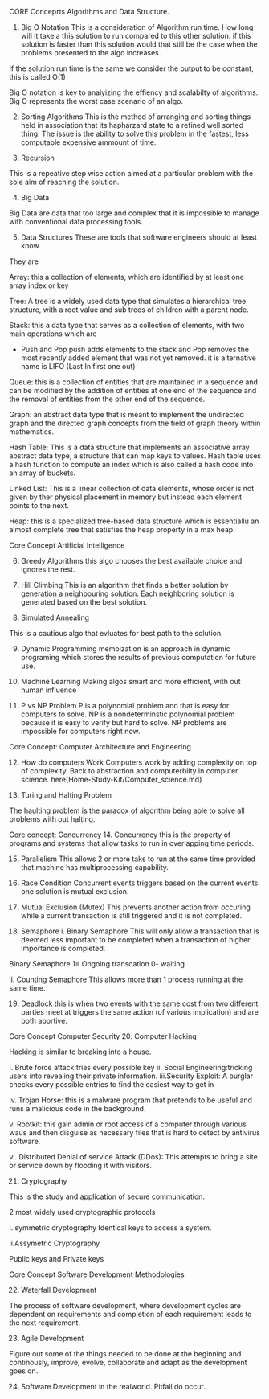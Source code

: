 CORE Conceprts Algorithms and Data Structure.


1. Big O Notation 
This is a consideration of Algorithm run time. How long will it take a this solution to run compared to this other solution. 
if this solution is faster than this solution would that still be the case when the problems presented to the algo increases.

If the solution run time is the same we consider the output to be constant, this is called O(1)

Big O notation is key to analyizing the effiency and scalabilty of algorithms. Big O represents the worst case scenario of an algo.




2. Sorting Algorithms
This is the method of arranging and sorting things held in association that its hapharzard state to a refined well sorted thing. The issue is the ability to solve this problem in the fastest, less computable expensive ammount of time.




3. Recursion 

This is a repeative step wise action aimed at a particular problem with the sole aim of reaching the solution.


4. Big Data

Big Data are data that too large and complex that it is impossible to manage with conventional data processing tools.


5. Data Structures 
These are tools that software engineers should at least know.

They are 

Array: this a collection of elements, which are identified by at least one array index or key


Tree: A tree is a widely used data type that simulates a hierarchical tree structure, with a root value and sub trees of children with a parent node.

Stack: this a data tyoe that serves as a collection of elements, with two main operations which are

* Push and Pop
push adds elements to the stack and Pop removes the most recently added element that was not yet removed. it is alternative name is LIFO (Last In first one out)

Queue: this is a collection of entities that are maintained in a sequence and can be modified by the addition of entities at one end of the sequence and the removal of entities from the other end of the sequence.

Graph: an abstract data type that is meant to implement the undirected graph and the directed graph concepts from the field of graph theory within mathematics.

Hash Table: This is a data structure that implements an associative array abstract data type, a structure that can map keys to values. Hash table uses a hash function to compute an index which is also called a hash code into an array of buckets.

Linked List: This is a linear collection of data elements, whose order is not given by ther physical placement in memory but instead each element points to the next.

Heap: this is a specialized tree-based data structure which is essentiallu an almost complete tree that satisfies the heap property in a max heap.



Core Concept Artificial Intelligence


6. Greedy Algorithms 
this  algo chooses the best available choice and ignores the rest.

7. Hill Climbing 
This is an algorithm that finds a better solution by generation a neighbouring solution. Each neighboring solution is generated based on the best solution.

8. Simulated Annealing

This is a cautious algo that evluates for best path to the solution.

9. Dynamic Programming 
 memoization is an approach in dynamic programing which stores the results of previous computation for future use.



10. Machine Learning 
Making algos smart and more efficient, with out human influence

11. P vs NP Problem
P is a polynomial problem and that is easy for computers to solve. 
NP is a nondeterminstic polynomial problem because it is easy to verify but hard to solve.
NP problems are impossible for computers right now.



Core Concept: Computer Architecture and Engineering 

12. How do computers Work
Computers work by adding complexity on top of complexity. Back to abstraction and computerbilty in computer science. here(Home-Study-Kit/Computer_science.md)

13. Turing and Halting Problem

The haulting problem is the paradox of algorithm being able to solve all problems with out halting.


Core concept: Concurrency
14. Concurrency
this is the property of programs and systems that allow tasks to run in overlapping time periods.

15. Parallelism
This allows 2 or more taks to run at the same time provided that machine has multiprocessing capability.

16. Race Condition
Concurrent events triggers based on the current events. one solution is mutual exclusion.

17. Mutual Exclusion (Mutex)
This prevents another action from occuring while a current transaction is still triggered and it is not completed.

18. Semaphore
i. Binary Semaphore
This will only allow a transaction that is deemed less important to be completed when a transaction of higher importance is completed.

Binary Semaphore 
1= Ongoing transcation
0- waiting



ii. Counting Semaphore
This allows more than 1 process running at the same time.

19. Deadlock
this is when two events with the same cost from two different parties meet at triggers the same action (of various implication) and are both abortive.

 
 Core Concept Computer Security
 20. Computer Hacking

 Hacking is similar to breaking into a house.

 i. Brute force attack:tries every possible key
 ii. Social Engineering:tricking users into revealing their private information.
 iii.Security Exploit: A burglar checks every possible entries to find the easiest way to get in

 iv. Trojan Horse: this is a  malware program that pretends to be useful and runs a malicious code in the background.

 v. Rootkit: this gain admin or root access of a computer through various waus and then disguise as necessary files that is hard to detect by antivirus software.

 vi. Distributed Denial of service Attack (DDos):
 This attempts to bring a site or service down by flooding it with visitors.

 21. Cryptography

 This is the study and application of secure communication.

 2 most widely used cryptographic protocols
 
 i. symmetric cryptography
 Identical keys to access a system.

 ii.Assymetric Cryptography

Public keys and Private keys

Core Concept Software Development Methodologies


22. Waterfall Development

The process of software development, where development cycles are dependent on requirements and completion of each requirement leads to the next requirement.

23. Agile Development

Figure out some of the things needed to be done at the beginning and continously, improve, evolve, collaborate and adapt as the development goes on.

24. Software Development in the realworld.
Pitfall do occur.
